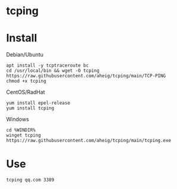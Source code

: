 # tcping
# Install
Debian/Ubuntu
```
apt install -y tcptraceroute bc
cd /usr/local/bin && wget -O tcping https://raw.githubusercontent.com/aheig/tcping/main/TCP-PING
chmod +x tcping
```
CentOS/RadHat 
```
yum install epel-release
yum install tcping
```
Windows
```
cd %WINDIR%
winget tcping https://raw.githubusercontent.com/aheig/tcping/main/tcping.exe
```
# Use
```
tcping qq.com 3389
```


